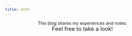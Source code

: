 ```yaml
---
title: info
---
```


<p align='center'> 
This blog shares my experiences and notes. <br>
<font size='4'>Feel free to take a look!</font></p>

